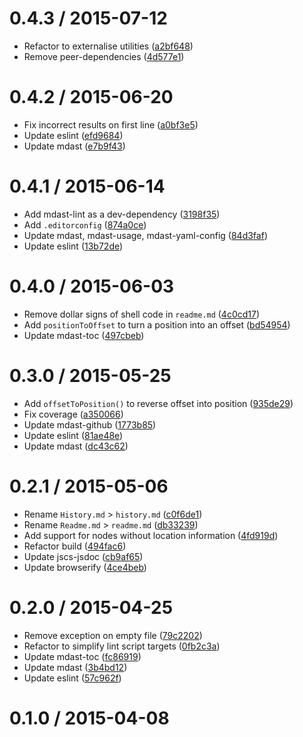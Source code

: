 <!--mdast setext-->

<!--lint disable no-multiple-toplevel-headings-->

0.4.3 / 2015-07-12
==================

*   Refactor to externalise utilities ([a2bf648](https://github.com/wooorm/mdast-range/commit/a2bf648))
*   Remove peer-dependencies ([4d577e1](https://github.com/wooorm/mdast-range/commit/4d577e1))

0.4.2 / 2015-06-20
==================

*   Fix incorrect results on first line ([a0bf3e5](https://github.com/wooorm/mdast-range/commit/a0bf3e5))
*   Update eslint ([efd9684](https://github.com/wooorm/mdast-range/commit/efd9684))
*   Update mdast ([e7b9f43](https://github.com/wooorm/mdast-range/commit/e7b9f43))

0.4.1 / 2015-06-14
==================

*   Add mdast-lint as a dev-dependency ([3198f35](https://github.com/wooorm/mdast-range/commit/3198f35))
*   Add `.editorconfig` ([874a0ce](https://github.com/wooorm/mdast-range/commit/874a0ce))
*   Update mdast, mdast-usage, mdast-yaml-config ([84d3faf](https://github.com/wooorm/mdast-range/commit/84d3faf))
*   Update eslint ([13b72de](https://github.com/wooorm/mdast-range/commit/13b72de))

0.4.0 / 2015-06-03
==================

*   Remove dollar signs of shell code in `readme.md` ([4c0cd17](https://github.com/wooorm/mdast-range/commit/4c0cd17))
*   Add `positionToOffset` to turn a position into an offset ([bd54954](https://github.com/wooorm/mdast-range/commit/bd54954))
*   Update mdast-toc ([497cbeb](https://github.com/wooorm/mdast-range/commit/497cbeb))

0.3.0 / 2015-05-25
==================

*   Add `offsetToPosition()` to reverse offset into position ([935de29](https://github.com/wooorm/mdast-range/commit/935de29))
*   Fix coverage ([a350066](https://github.com/wooorm/mdast-range/commit/a350066))
*   Update mdast-github ([1773b85](https://github.com/wooorm/mdast-range/commit/1773b85))
*   Update eslint ([81ae48e](https://github.com/wooorm/mdast-range/commit/81ae48e))
*   Update mdast ([dc43c62](https://github.com/wooorm/mdast-range/commit/dc43c62))

0.2.1 / 2015-05-06
==================

*   Rename `History.md` > `history.md` ([c0f6de1](https://github.com/wooorm/mdast-range/commit/c0f6de1))
*   Rename `Readme.md` > `readme.md` ([db33239](https://github.com/wooorm/mdast-range/commit/db33239))
*   Add support for nodes without location information ([4fd919d](https://github.com/wooorm/mdast-range/commit/4fd919d))
*   Refactor build ([494fac6](https://github.com/wooorm/mdast-range/commit/494fac6))
*   Update jscs-jsdoc ([cb9af65](https://github.com/wooorm/mdast-range/commit/cb9af65))
*   Update browserify ([4ce4beb](https://github.com/wooorm/mdast-range/commit/4ce4beb))

0.2.0 / 2015-04-25
==================

*   Remove exception on empty file ([79c2202](https://github.com/wooorm/mdast-range/commit/79c2202))
*   Refactor to simplify lint script targets ([0fb2c3a](https://github.com/wooorm/mdast-range/commit/0fb2c3a))
*   Update mdast-toc ([fc86919](https://github.com/wooorm/mdast-range/commit/fc86919))
*   Update mdast ([3b4bd12](https://github.com/wooorm/mdast-range/commit/3b4bd12))
*   Update eslint ([57c962f](https://github.com/wooorm/mdast-range/commit/57c962f))

0.1.0 / 2015-04-08
==================
